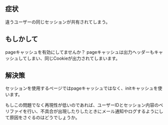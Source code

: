 ## 症状 ##

違うユーザーの同じセッションが共有されてしまう。

## もしかして ##

pageキャッシュを有効にしてませんか？
pageキャッシュは出力ヘッダーもキャッシュしてしまい、同じCookieが出力されてしまいます。

## 解決策 ##

セッションを使用するページではpageキャッシュではなく、initキャッシュを使います。

もしこの問題でなく再現性が低いのであれば、ユーザーIDとセッション内容のベリファイを行い、不具合が出現したりしたときにメール通知やログするようにして原因をさぐるのはどうでしょうか。
